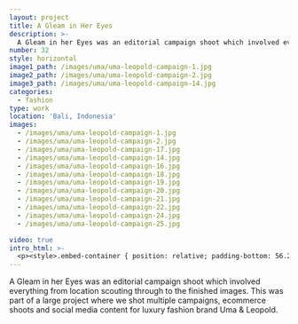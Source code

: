 ```yaml
---
layout: project
title: A Gleam in Her Eyes
description: >-
  A Gleam in her Eyes was an editorial campaign shoot which involved everything from location scouting through to the finished images. This was part of a large project where we shot multiple campaigns, ecommerce shoots and social media content for luxury fashion brand Uma & Leopold.
number: 32
style: horizontal
image1_path: /images/uma/uma-leopold-campaign-1.jpg
image2_path: /images/uma/uma-leopold-campaign-2.jpg
image3_path: /images/uma/uma-leopold-campaign-14.jpg
categories:
  - fashion
type: work
location: 'Bali, Indonesia'
images:
  - /images/uma/uma-leopold-campaign-1.jpg
  - /images/uma/uma-leopold-campaign-2.jpg
  - /images/uma/uma-leopold-campaign-17.jpg
  - /images/uma/uma-leopold-campaign-14.jpg
  - /images/uma/uma-leopold-campaign-16.jpg
  - /images/uma/uma-leopold-campaign-18.jpg
  - /images/uma/uma-leopold-campaign-19.jpg
  - /images/uma/uma-leopold-campaign-20.jpg
  - /images/uma/uma-leopold-campaign-21.jpg
  - /images/uma/uma-leopold-campaign-22.jpg
  - /images/uma/uma-leopold-campaign-24.jpg
  - /images/uma/uma-leopold-campaign-25.jpg

video: true
intro_html: >-
  <p><style>.embed-container { position: relative; padding-bottom: 56.25%; height: 0; overflow: hidden; max-width: 100%; } .embed-container iframe, .embed-container object, .embed-container embed { position: absolute; top: 0; left: 0; width: 100%; height: 100%; }</style><div class='embed-container'><iframe src='https://www.youtube.com/embed//ZFb177wtTEo' frameborder='0' allowfullscreen></iframe></div></p>
---
```


A Gleam in her Eyes was an editorial campaign shoot which involved everything from location scouting through to the finished images. This was part of a large project where we shot multiple campaigns, ecommerce shoots and social media content for luxury fashion brand Uma & Leopold.

